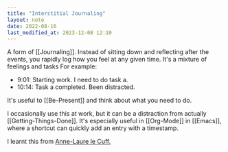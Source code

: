 ```yaml
---
title: "Interstitial Journaling"
layout: note
date: 2022-08-16
last_modified_at: 2023-12-08 12:10
---
```


A form of [[Journaling]]. Instead of sitting down and reflecting after the events, you rapidly log how you feel at any given time. It's a mixture of feelings and tasks For example:

-   9:01: Starting work. I need to do task a.
-   10:14: Task a completed. Been distracted.

It's useful to [[Be-Present]] and think about what you need to do.

I occasionally use this at work, but it can be a distraction from actually [[Getting-Things-Done]]. It's especially useful in [[Org-Mode]] in [[Emacs]], where a shortcut can quickly add an entry with a timestamp.

I learnt this from <a href="https://nesslabs.com/interstitial-journaling" >Anne-Laure le Cuff.</a>
